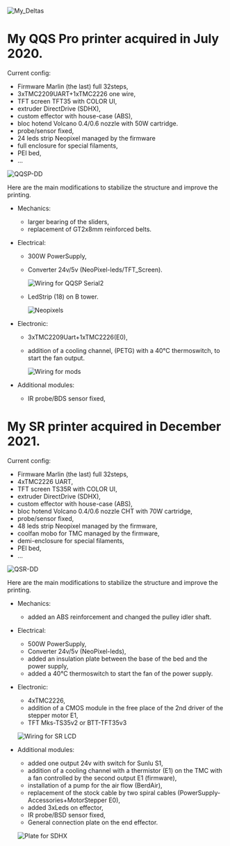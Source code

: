 
![My_Deltas](./gallery/My_Deltas.png)

# My QQS Pro printer acquired in July 2020.

Current config: 
- Firmware Marlin (the last) full 32steps,
- 3xTMC2209UART+1xTMC2226 one wire,
- TFT screen TFT35 with COLOR UI, 
- extruder DirectDrive (SDHX), 
- custom effector with house-case (ABS), 
- bloc hotend Volcano 0.4/0.6 nozzle with 50W cartridge.
- probe/sensor fixed,
- 24 leds strip Neopixel managed by the firmware
- full enclosure for special filaments,
- PEI bed,
- ...

![QQSP-DD](./gallery/QQSP-DD.png)

Here are the main modifications to stabilize the structure and improve the printing.

- Mechanics:
  -  larger bearing of the sliders,
  -  replacement of GT2x8mm reinforced belts.
 
- Electrical:
  - 300W PowerSupply,
  - Converter 24v/5v (NeoPixel-leds/TFT_Screen).

    ![Wiring for QQSP Serial2](./images/Serial_TFT35v3.png)

  - LedStrip (18) on B tower.
   
    ![Neopixels](./images/LedsStip.jpg)

- Electronic:
  - 3xTMC2209Uart+1xTMC2226(E0),
  - addition of a cooling channel, (PETG) with a 40°C thermoswitch, to start the fan output.

    ![Wiring for mods](./images/QQSP-Mods.png)

- Additional modules:
  - IR probe/BDS sensor fixed,

# My SR printer acquired in December 2021.

Current config: 
- Firmware Marlin (the last) full 32steps,
- 4xTMC2226 UART, 
- TFT screen TS35R with COLOR UI,
- extruder DirectDrive (SDHX),
- custom effector with house-case (ABS),
- bloc hotend Volcano 0.4/0.6 nozzle CHT with 70W cartridge,
- probe/sensor fixed,
- 48 leds strip Neopixel managed by the firmware,
- coolfan mobo for TMC managed by the firmware,
- demi-enclosure for special filaments,
- PEI bed,
- ...

![QSR-DD](./gallery/QSR-DD.png)

Here are the main modifications to stabilize the structure and improve the printing.

 - Mechanics:
   - added an ABS reinforcement and changed the pulley idler shaft.

 - Electrical:
   - 500W PowerSupply,
   - Converter 24v/5v (NeoPixel-leds),
   - added an insulation plate between the base of the bed and the power supply,
   - added a 40°C thermoswitch to start the fan of the power supply.

 - Electronic:
   - 4xTMC2226,
   - addition of a CMOS module in the free place of the 2nd driver of the stepper motor E1,
   - TFT Mks-TS35v2 or BTT-TFT35v3

    ![Wiring for SR LCD](./images/SR-Mod-EXP.png)

 - Additional modules:
   - added one output 24v with switch for Sunlu S1,
   - addition of a cooling channel with a thermistor (E1) on the TMC with a fan controlled by the second output E1 (firmware),
   - installation of a pump for the air flow (BerdAir),
   - replacement of the stock cable by two spiral cables (PowerSupply-Accessories+MotorStepper E0),
   - added 3xLeds on effector,
   - IR probe/BSD sensor fixed,
   - General connection plate on the end effector.

    ![Plate for SDHX](./images/SR-Mod-Plate.png)